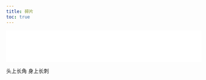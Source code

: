 ```yaml
---
title: 碎片
toc: true
---
```

<iframe frameborder="no" border="0" marginwidth="0" marginheight="0" width=530 height=86 src="//music.163.com/outchain/player?type=2&id=456869610&auto=1&height=66"></iframe>


头上长角
身上长刺
<!--
## 2018-05-13
华山行是泡汤了
不过 没关系
生活不知眼前的苟且
还有明天的苟且后天的苟且大后天的苟且

哎
-->
<!--
以后什么都会有的
有猫
有狗
有钱
没有钱也行 有你就好了

过去好久发现自己还是贼心不死
什么各自安好什么岁月静好 都去他大爷的 该造的年纪就不要佛性
咱们 来日方长
嗯
再见

how are you?
//sad
//broke
//defeated
//crushed
//lonely
//falling
//apart
i'm fine.
-->
<!--
## 2018-05-12
09:00
一篇技术博客一定要一次性写完，否则过段时间想要继续创作就是‘这写的是什么鬼玩意儿….’的感觉 :)

14:12
十年前，十二岁。
今年，二十二岁。
十年后，三十二岁。

22:36
工作
学习
//追剧
//追电影
论文
答辩
PPT
学车
生日宴
...
事情总是一波接着一波，就像新闻联播，不停播![装死](/assets/icon/face-zs.jpg)
-->
<!--
什么时候才是个头啊
什么时候才能写完我的《原型链》啊 啊 啊！！
-->
<!--
## 2018-05-05
终于不再失眠

我应该要学会跟自己相处
而不是回忆 或别的什么东西

静下来 让自己成为更优秀的
这样 下次再遇见
如果再遇见
-->
<!--
## 2018-05-04
“拖拖拉拉 这可不好”

## 2018-05-03
论文查重，过。

## 2018-04-25
调查发现，一到夏天，每十个女生中就有八个会得一种脚后跟血肉模糊病，别称不作就不会死病 ![装死](/assets/icon/face-zs.jpg)

## 2018-04-23
科二，过。

## 2018-04-18
是因为信仰
   而不是迷信
-----关于还愿

## 2018-04-07
朋友保重
“如果快乐太难
    那就祝我平安。”

## 2018-04-06
8:50 大雨
这样的雨天
真适合绵在被子里
吃两把鸡送两波快递
...

如果再遇见一个你
我定会奋不顾身地去喜欢
毫无顾忌去表露心声
...
如果没有
那就好好学习吧
...
你会不会偶尔也会想起并想念我

![佛性](/assets/blogImg/face-qmy.gif)
还是好好学习吧
听听轻音乐
敲敲代码
佛性的一天

15:10 雨停
诗艺顺利拿到日本九州大学offer
为蜜表示很欣慰啊
她说
> 【行動を起こしても幸せになれるとは限らない、しかし行動がなければ幸せにはなれない】
   行动不一定能带来幸运、但是不行动一定不会幸运的～

加油
愿前程似锦
身边的人都很优秀
我也要努力起来才行啊
-->
<!--
## 2018-04-04
入职第一天
工作愉快

## 2018-04-02
科二 光荣挂掉
机器原因
该死的62号新捷达

## 2018-04-01
猝不及防升温

突然有点怀念去年的第一只冰糕的味道

![初夏](/assets/fragImg/180401-2.jpg)

![草莓酸奶](/assets/fragImg/180401-1.jpg)
$$ - Strawberry Yogurt - $$

21:11
又双叒叕错过一场笔试题............................
被错过的都是会做的  ![心痛痛](/assets/icon/face-zlt.jpg)

这健忘真是。。   该换个脑子了。。
香菇蓝瘦......
-->
<!--
## 2018-03-31

那日，共同好友跟我提起你，问我是不是喜欢过你
“哈 怎么可能啊...” 
尴尬的苦笑欲盖弥彰

前日，朋友跟我讲起她的心酸往事...
同病相连，还好过去很久，那感觉已经淡到像是发生在别人身上的事
不同的是，我只是以为我忘记了

对于时间，有一个生动的说法叫“打马而过”
不知不觉中已过去大半年
这马儿 该是32倍速而过的吧

他们都说 时间是良药
你也这样告诉我

可我倒觉不这样觉得

时间 让我快忘了你
...

时间 让我不再需要你
确切的说 是不想再需要
...

时间 

也让你不再想念我
...

这何尝不是另一种悲哀呢

现在的我只是偶尔才会想起你

就像
刚好走到这首歌 想你

![刚好听到的歌](/assets/fragImg/180331.png)
-->
<!--
## 2018-03-30
当一个人第自己说慌的时候
并不会过得好一些
只是想被看起来好过些

嗯。
-->